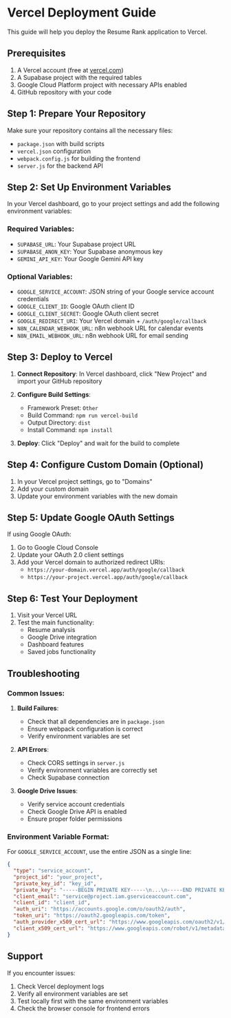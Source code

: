# Vercel Deployment Guide

This guide will help you deploy the Resume Rank application to Vercel.

## Prerequisites

1. A Vercel account (free at [vercel.com](https://vercel.com))
2. A Supabase project with the required tables
3. Google Cloud Platform project with necessary APIs enabled
4. GitHub repository with your code

## Step 1: Prepare Your Repository

Make sure your repository contains all the necessary files:

- `package.json` with build scripts
- `vercel.json` configuration
- `webpack.config.js` for building the frontend
- `server.js` for the backend API

## Step 2: Set Up Environment Variables

In your Vercel dashboard, go to your project settings and add the following environment variables:

### Required Variables:

- `SUPABASE_URL`: Your Supabase project URL
- `SUPABASE_ANON_KEY`: Your Supabase anonymous key
- `GEMINI_API_KEY`: Your Google Gemini API key

### Optional Variables:

- `GOOGLE_SERVICE_ACCOUNT`: JSON string of your Google service account credentials
- `GOOGLE_CLIENT_ID`: Google OAuth client ID
- `GOOGLE_CLIENT_SECRET`: Google OAuth client secret
- `GOOGLE_REDIRECT_URI`: Your Vercel domain + `/auth/google/callback`
- `N8N_CALENDAR_WEBHOOK_URL`: n8n webhook URL for calendar events
- `N8N_EMAIL_WEBHOOK_URL`: n8n webhook URL for email sending

## Step 3: Deploy to Vercel

1. **Connect Repository**: In Vercel dashboard, click "New Project" and import your GitHub repository

2. **Configure Build Settings**:

   - Framework Preset: `Other`
   - Build Command: `npm run vercel-build`
   - Output Directory: `dist`
   - Install Command: `npm install`

3. **Deploy**: Click "Deploy" and wait for the build to complete

## Step 4: Configure Custom Domain (Optional)

1. In your Vercel project settings, go to "Domains"
2. Add your custom domain
3. Update your environment variables with the new domain

## Step 5: Update Google OAuth Settings

If using Google OAuth:

1. Go to Google Cloud Console
2. Update your OAuth 2.0 client settings
3. Add your Vercel domain to authorized redirect URIs:
   - `https://your-domain.vercel.app/auth/google/callback`
   - `https://your-project.vercel.app/auth/google/callback`

## Step 6: Test Your Deployment

1. Visit your Vercel URL
2. Test the main functionality:
   - Resume analysis
   - Google Drive integration
   - Dashboard features
   - Saved jobs functionality

## Troubleshooting

### Common Issues:

1. **Build Failures**:

   - Check that all dependencies are in `package.json`
   - Ensure webpack configuration is correct
   - Verify environment variables are set

2. **API Errors**:

   - Check CORS settings in `server.js`
   - Verify environment variables are correctly set
   - Check Supabase connection

3. **Google Drive Issues**:
   - Verify service account credentials
   - Check Google Drive API is enabled
   - Ensure proper folder permissions

### Environment Variable Format:

For `GOOGLE_SERVICE_ACCOUNT`, use the entire JSON as a single line:

```json
{
  "type": "service_account",
  "project_id": "your_project",
  "private_key_id": "key_id",
  "private_key": "-----BEGIN PRIVATE KEY-----\n...\n-----END PRIVATE KEY-----\n",
  "client_email": "service@project.iam.gserviceaccount.com",
  "client_id": "client_id",
  "auth_uri": "https://accounts.google.com/o/oauth2/auth",
  "token_uri": "https://oauth2.googleapis.com/token",
  "auth_provider_x509_cert_url": "https://www.googleapis.com/oauth2/v1/certs",
  "client_x509_cert_url": "https://www.googleapis.com/robot/v1/metadata/x509/service%40project.iam.gserviceaccount.com"
}
```

## Support

If you encounter issues:

1. Check Vercel deployment logs
2. Verify all environment variables are set
3. Test locally first with the same environment variables
4. Check the browser console for frontend errors
